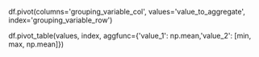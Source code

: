 
df.pivot(columns='grouping_variable_col', values='value_to_aggregate', index='grouping_variable_row')

df.pivot_table(values, index, aggfunc={'value_1': np.mean,'value_2': [min, max, np.mean]})

